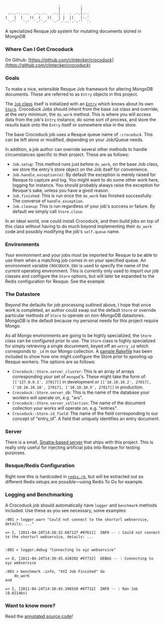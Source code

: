                                            
                                           
                            .         .    
                            |         |    
     .-..--..-.  .-..-.  .-.| .  . .-.|.-. 
    (   |  (   )(  (   )(   | |  |(   |-.' 
     `-''   `-'  `-'`-'  `-'`-`--`-`-''  `-
 
A specialized Resque job system for mutating documents stored in MongoDB
  
### Where Can I Get Crocoduck ###

On Github: [https://github.com/clintecker/crocoduck](https://github.com/clintecker/crocoduck)
  
### Goals ###
  
To make a nice, extensible Resque Job framework for altering MongoDB documents. These are referred to as ``Entry`` objects in this project.

The [``Job`` class](http://clintecker.github.com/crocoduck/docs/job.html) itself is initialized with an [``Entry``](http://clintecker.github.com/crocoduck/docs/entry.html) which knows about its own [``Store``](http://clintecker.github.com/crocoduck/docs/store.html). Crocoduck Jobs should inherit from the base ``Job`` class and override, at the very minimum, the ``do_work`` method.  This is where you will access data from the job's ``Entry`` instance, do some sort of process, and store the results back onto the ``Entry`` itself or somewhere else in the store.

The base Crocoduck job uses a Resque queue name of ``:crocoduck``.  This can be left alone or modified, depending on your Job/Queue needs.

In addition, a job author can override several other methods to handle circumstances specific to their project.  These are as follows:

* ``Job.setup``: This method runs just before ``do_work``, on the base Job class, we store the entry's store object on the Job itself for convenience.
* ``Job.handle_exception(e)``: By default the exception is merely raised for Resque to capture and log.  You might want to do some other work here, logging for instance.  You should probably always raise the exception for Resque's sake, unless you have a good reason.
* ``Job.finished``: This is run once the ``do_work`` has finished successfully.  The converse of ``handle_exception``.
* ``Job.cleanup``: This is run regardless of your job's success or failure.  By default we simply call ``Store.close``.
  
In an ideal world, one could install Crocoduck, and then build jobs on top of this class without having to do much beyond implementing their ``do_work`` code and possibly modifying the job's ``self.queue`` name.

### Environments ###
  
Your environment and your jobs must be imported for Resque to be able to use them when a matching job comes in on your specified queue.  An environment variable ``CROCODUCK_ENV`` is used to specify the name of the current operating environment.  This is currently only used to import our job classes and configure the ``Store`` options, but will later be expanded to the Redis configuration for Resque.  See the example

### The Datastore ###
  
Beyond the defaults for job processing outlined above, I hope that once work is completed, an author could swap out the default ``Store`` or override particular methods of ``Store`` to operate on non-MongoDB datastores.  MongoDB is the default because my personal needs for this project require Mongo.

As all Mongo environments are going to be highly specialized, the ``Store`` class can be configured prior to use. The ``Store`` class is highly specialized for simply retrieving a single documment, keyed off an ``entry_id`` which corresponds to ``_id`` in our Mongo collection. A [sample Rakefile](https://github.com/clintecker/crocoduck/blob/master/Rakefile) has been included to show how one might configure the Store prior to spooling up Resque workers. The options are as follows:

* ``Crocoduck::Store.server_cluster``: This is an array of arrays corresponding your set of ``mongod``'s. These might take the form of: ``[['127.0.0.1', 27017]]`` in development or ``[['10.10.10.2', 27017], ['10.10.10.10', 27017], ['10.10.10.9', 27017]]`` in production.
* ``Crocoduck::Store.server_db``: This is the name of the database your workers will operate on, e.g. "ars".
* ``Crocoduck::Store.server_collection``: The name of the document collection your works will operate on, e.g. "entries".
* ``Crocoduck::Store.id_field``: The name of the field corresponding to our concept of "entry_id".  A field that uniquely identifies an entry document.

### Server ###
  
There is a small, [Sinatra-based server](http://clintecker.github.com/crocoduck/docs/server.html) that ships with this project.  This is really only useful for injecting artificial jobs into Resque for testing purposes.

### Resque/Redis Configuration ###
  
Right now this is hardcoded in [``redis.rb``](http://clintecker.github.com/crocoduck/docs/redis.html), but will be extracted out so different Redis setups are possible—using Redis To Go for example.

### Logging and Benchmarking ###
  
A Crocoduck job should automatically have ``logger`` and ``benchmark`` methods included.  Use these as you see necessary, some examples:

    :001 > logger.warn "Could not connect to the shorturl webservice, details: ..."

    => I, [2011-04-24T14:28:32.687127 #97611]  INFO -- : Could not connect to the shorturl webservice, details: ...

  
    :002 > logger.debug "Connecting to xyz webservice"

    => D, [2011-04-24T14:30:45.410202 #97732]  DEBUG -- : Connecting to xyz webservice

    :003 > benchmark :info, "XYZ Job Finished" do
        do_work
    end

    => I, [2011-04-24T14:30:45.396550 #97732]  INFO -- : Ran Job (0.02146s)
    
### Want to know more? ###

Read the [annotated source code](http://clintecker.github.com/crocoduck/docs/job.html)!